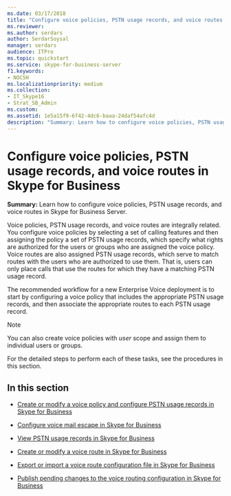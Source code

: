 ```yaml
---
ms.date: 03/17/2018
title: "Configure voice policies, PSTN usage records, and voice routes in Skype for Business"
ms.reviewer: 
ms.author: serdars
author: SerdarSoysal
manager: serdars
audience: ITPro
ms.topic: quickstart
ms.service: skype-for-business-server
f1.keywords:
- NOCSH
ms.localizationpriority: medium
ms.collection: 
- IT_Skype16
- Strat_SB_Admin
ms.custom: 
ms.assetid: 1e5a15f9-6f42-4dc6-baaa-24daf54afc4d
description: "Summary: Learn how to configure voice policies, PSTN usage records, and voice routes in Skype for Business Server."
---
```


# Configure voice policies, PSTN usage records, and voice routes in Skype for Business
 
**Summary:** Learn how to configure voice policies, PSTN usage records, and voice routes in Skype for Business Server.
  
Voice policies, PSTN usage records, and voice routes are integrally related. You configure voice policies by selecting a set of calling features and then assigning the policy a set of PSTN usage records, which specify what rights are authorized for the users or groups who are assigned the voice policy. Voice routes are also assigned PSTN usage records, which serve to match routes with the users who are authorized to use them. That is, users can only place calls that use the routes for which they have a matching PSTN usage record.
  
The recommended workflow for a new Enterprise Voice deployment is to start by configuring a voice policy that includes the appropriate PSTN usage records, and then associate the appropriate routes to each PSTN usage record. 
  
> [!NOTE]
> You can also create voice policies with  *user*  scope and assign them to individual users or groups.
  
For the detailed steps to perform each of these tasks, see the procedures in this section.
  
## In this section

- [Create or modify a voice policy and configure PSTN usage records in Skype for Business](voice-policy-and-pstn-usage-records.md)
    
- [Configure voice mail escape in Skype for Business](configure-voice-mail-escape.md)
    
- [View PSTN usage records in Skype for Business](view-pstn-usage-records.md)
    
- [Create or modify a voice route in Skype for Business](create-or-modify-a-voice-route.md)
    
- [Export or import a voice route configuration file in Skype for Business](voice-route-configuration-import-export.md)
    
- [Publish pending changes to the voice routing configuration in Skype for Business](voice-route-config-changes.md)
    


